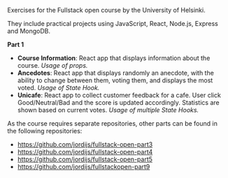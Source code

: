 Exercises for the Fullstack open course by the University of Helsinki.

They include practical projects using JavaScript, React, Node.js, Express and MongoDB.

**Part 1**
- **Course Information**: React app that displays information about the course. _Usage of props._
- **Ancedotes**: React app that displays randomly an anecdote, with the ability to change between them, voting them, and displays the most voted. _Usage of State Hook._
- **Unicafe**: React app to collect customer feedback for a cafe. User click Good/Neutral/Bad and the score is updated accordingly. Statistics are shown based on current votes. _Usage of multiple State Hooks._

As the course requires separate repositories, other parts can be found in the following repositories:

* https://github.com/jordijs/fullstack-open-part3
* https://github.com/jordijs/fullstack-open-part4
* https://github.com/jordijs/fullstack-open-part5
* https://github.com/jordijs/fullstackopen-part9

